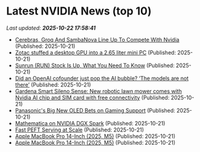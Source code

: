 # Latest NVIDIA News (top 10)
_Last updated: **2025-10-22 17:58:41**_

- [Cerebras, Groq And SambaNova Line Up To Compete With Nvidia](https://www.forbes.com/sites/karlfreund/2025/10/21/cerebras-groq-and-sambanova-line-up-to-compete-with-nvidia/) (Published: 2025-10-21)
- [Zotac stuffed a desktop GPU into a 2.65 liter mini PC](https://liliputing.com/zotac-stuffed-a-desktop-gpu-into-a-2-65-liter-mini-pc/) (Published: 2025-10-21)
- [Sunrun (RUN) Stock Is Up, What You Need To Know](https://finance.yahoo.com/news/sunrun-run-stock-know-174042663.html) (Published: 2025-10-21)
- [Did an OpenAI cofounder just pop the AI bubble? ‘The models are not there’](https://fortune.com/2025/10/21/andrej-karpathy-openai-ai-bubble-pop-dwarkesh-patel-interview/) (Published: 2025-10-21)
- [Gardena Smart Sileno Sense: New robotic lawn mower comes with Nvidia AI chip and SIM card with free connectivity](https://www.notebookcheck.net/Gardena-Smart-Sileno-Sense-New-robotic-lawn-mower-comes-with-Nvidia-AI-chip-and-SIM-card-with-free-connectivity.1143686.0.html) (Published: 2025-10-21)
- [Panasonic's Big New OLED Bets on Gaming Support](https://www.cnet.com/tech/home-entertainment/panasonics-big-new-oled-bets-on-gaming-support/) (Published: 2025-10-21)
- [Mathematica on NVIDIA DGX Spark](https://community.wolfram.com/groups/-/m/t/3563034) (Published: 2025-10-21)
- [Fast PEFT Serving at Scale](https://www.databricks.com/blog/fast-peft-serving-scale) (Published: 2025-10-21)
- [Apple MacBook Pro 14-Inch (2025, M5)](https://uk.pcmag.com/laptops/160841/apple-macbook-pro-14-inch-2025-m5) (Published: 2025-10-21)
- [Apple MacBook Pro 14-Inch (2025, M5)](https://me.pcmag.com/en/laptops/33019/apple-macbook-pro-14-inch-2025-m5) (Published: 2025-10-21)
